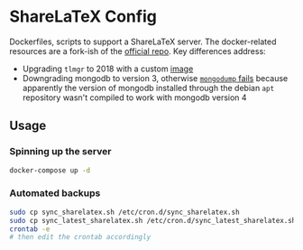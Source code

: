 # ShareLaTeX Config

Dockerfiles, scripts to support a ShareLaTeX server. The docker-related resources are a fork-ish of the [official repo](https://github.com/sharelatex/sharelatex). Key differences address:

* Upgrading `tlmgr` to 2018 with a custom [image](https://github.com/sharelatex/sharelatex/issues/601)
* Downgrading mongodb to version 3, otherwise [`mongodump` fails](https://dba.stackexchange.com/questions/215534/mongodump-unrecognized-field-snapshot) because apparently the version of mongodb installed through the debian `apt` repository wasn't compiled to work with mongodb version 4

## Usage

### Spinning up the server

```sh
docker-compose up -d
```

### Automated backups 

```sh
sudo cp sync_sharelatex.sh /etc/cron.d/sync_sharelatex.sh
sudo cp sync_latest_sharelatex.sh /etc/cron.d/sync_latest_sharelatex.sh
crontab -e
# then edit the crontab accordingly
```

